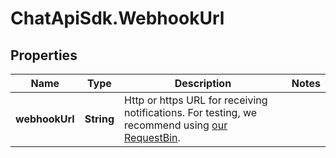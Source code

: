 # ChatApiSdk.WebhookUrl

## Properties

Name | Type | Description | Notes
------------ | ------------- | ------------- | -------------
**webhookUrl** | **String** | Http or https URL for receiving notifications. For testing, we recommend using [our RequestBin](http://bin.chat-api.com). | 


